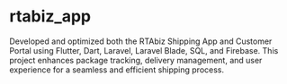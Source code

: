# rtabiz_app
Developed and optimized both the RTAbiz Shipping App and Customer Portal using Flutter, Dart, Laravel, Laravel Blade, SQL, and Firebase. This project enhances package tracking, delivery management, and user experience for a seamless and efficient shipping process.
